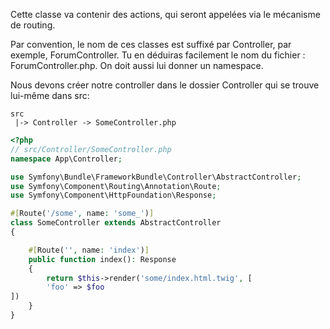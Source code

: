 Cette classe va contenir des actions, qui seront appelées via le mécanisme de routing.

Par convention, le nom de ces classes est suffixé par Controller, par exemple, ForumController. Tu en déduiras
facilement le nom du fichier : ForumController.php.
On doit aussi lui donner un namespace.

Nous devons créer notre controller dans le dossier Controller qui se trouve lui-même dans src:

```
src
 |-> Controller -> SomeController.php
```

```php
<?php
// src/Controller/SomeController.php
namespace App\Controller;

use Symfony\Bundle\FrameworkBundle\Controller\AbstractController;
use Symfony\Component\Routing\Annotation\Route;
use Symfony\Component\HttpFoundation\Response;

#[Route('/some', name: 'some_')]
class SomeController extends AbstractController
{

    #[Route('', name: 'index')]
    public function index(): Response
    {
        return $this->render('some/index.html.twig', [
        'foo' => $foo
])
    }
}

```
